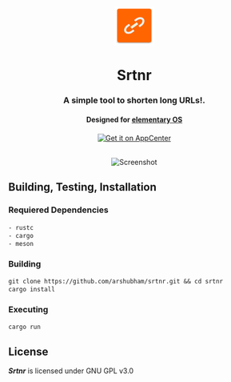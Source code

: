 <div align="center">
  <img class="center" width="80" height="78" src="https://raw.githubusercontent.com/arshubham/srtnr/master/data/images/com.github.arshubham.srtnr.svg?token=ANk2N4H3ur0q7HrmlKeTQ1_8wvB2XMewks5aegeDwA%3D%3D" alt="Application Icon">
  <h1 align="center">Srtnr</h1>
  <h3 align="center">A simple tool to shorten long URLs!.</h3>
  <h4 align="center">Designed for <a href="https://elementary.io">elementary OS</h4>
  <a href="https://appcenter.elementary.io/com.github.arshubham.srtnr" target="_blank">
    <img align="center" src="https://appcenter.elementary.io/badge.svg" alt="Get it on AppCenter">
    </a>
</div>

<br/>


<p align="center">
    <img src="" alt="Screenshot"> <br>
</p>


## Building, Testing, Installation


### Requiered Dependencies

```
- rustc
- cargo
- meson
```

### Building

```
git clone https://github.com/arshubham/srtnr.git && cd srtnr
cargo install

```

### Executing
```
cargo run
```

## License

**_Srtnr_** is licensed under GNU GPL v3.0
